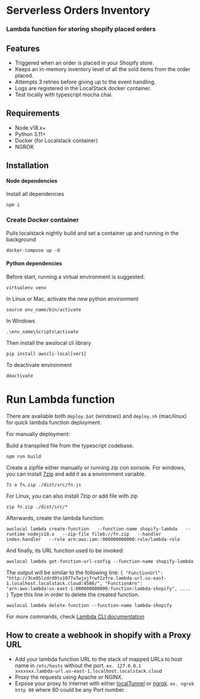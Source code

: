 # Serverless Orders Inventory
### Lambda function for storing shopify placed orders

## Features
- Triggered when an order is placed in your Shopify store.
- Keeps an in-memory inventory level of all the sold items from the order placed.
- Attempts 3 retries before giving up to the event handling.
- Logs are registered in the LocalStack docker container.
- Test locally with typescript mocha chai.

## Requirements

- Node v18.x+
- Python 3.11+
- Docker (for Localstack container)
- NGROK

## Installation
#### Node dependencies
Install all dependencies
```
npm i
```

### Create Docker container
Pulls localstack nightly build and set a container up and running in the background
```
docker-compose up -d
```

#### Python dependencies
Before start, running a virtual environment is suggested:
```
virtualenv venv
```
In Linux or Mac, activate the new python environment
```
source env_name/bin/activate
```
In Windows
```
.\env_name\Scripts\activate
```
Then install the awslocal cli library
```
pip install awscli-local[ver1]
```
To deactivate environment
```
deactivate
```

# Run Lambda function
There are available both `deploy.bat` (windows) and `deploy.sh` (mac/linux) for quick lambda function deployment.

For manually deployment:

Build a transpiled file from the typescript codebase.
```
npm run build
```
Create a zipfile either manually or running zip con sonsole. 
For windows, you can install [7zip](https://www.7-zip.org/download.html) and add it as a environment variable.
```
7z a fn.zip ./dist/src/fn.js
```
For Linux, you can also install 7zip or add file with zip
```
zip fn.zip ./dist/src/*
```
Afterwards, create the lambda function:
```
awslocal lambda create-function   --function-name shopify-lambda   --runtime nodejs18.x   --zip-file fileb://fn.zip   --handler index.handler   --role arn:aws:iam::000000000000:role/lambda-role
```
And finally, its URL function used to be invoked:

```
awslocal lambda get-function-url-config --function-name shopify-lambda
```
The output will be similar to the following line:
``
{
    "FunctionUrl": "http://3ce05lzdrd9tx1077u7wjxjfrwf2zfre.lambda-url.us-east-1.localhost.localstack.cloud:4566/",
    "FunctionArn": "arn:aws:lambda:us-east-1:000000000000:function:lambda-shopify",
   ....
}
``
Type this line in order to delete the created function.
````
awslocal lambda delete-function --function-name lambda-shopify
````

For more commands, check [Lambda CLI documentation](https://docs.aws.amazon.com/cli/latest/reference/lambda/) 

## How to create a webhook in shopify with a Proxy URL
- Add your lambda function URL to the stack of mapped URLs to host name in `/etc/hosts` without the port.
``ex. 127.0.0.1 	   xxxxxxx.lambda-url.us-east-1.localhost.localstack.cloud``
- Proxy the requests using Apache or NGINX.
- Expose your proxy to internet with either [localTunnel](https://theboroer.github.io/localtunnel-www/) or [ngrok](https://ngrok.com/).
``ex. ngrok http 80`` where 80 could be any Port number.




